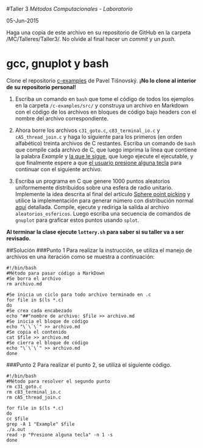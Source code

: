 #Taller 3
*Métodos Computacionales - Laboratorio*

05-Jun-2015

Haga una copia de este archivo en su repositorio de GitHub en la carpeta /MC/Talleres/Taller3/. No olvide al final hacer un *commit* y un *push*.

# gcc, gnuplot y bash

Clone el repositorio [c-examples](https://github.com/tisnik/c-examples) de Pavel Tišnovský. **¡No lo clone al interior de su repositorio personal!**

1. Escriba un comando en `bash` que tome el código de todos los ejemplos en la carpeta `/c-examples/src/` y construya un archivo en Markdown con el código de los archivos en bloques de código bajo headers con el nombre del archivo correspondiente.

2. Ahora borre los archivos `c31_goto.c`, `c83_terminal_io.c` y `cA5_thread_join.c` y haga lo siguiente para los primeros (en orden alfabético) treinta archivos de C restantes.  Escriba un comando de `bash` que compile cada archivo de C, que luego imprima la línea que contiene la palabra *Example* y [la que le sigue](http://stackoverflow.com/questions/19274127/how-do-you-grep-a-file-and-get-the-next-5-lines), que luego ejecute el ejecutable, y que finalmente espere a que [el usuario presione alguna tecla](http://www.linuxquestions.org/questions/linux-general-1/how-to-make-shell-script-wait-for-key-press-to-proceed-687491/) para continuar con el siguiente archivo. 

3. Escriba un programa en C que genere 1000 puntos aleatorios uniformemente distribuidos sobre una esfera de radio unitario. Implemente la idea descrita al final del artículo [Sphere point picking](http://mathworld.wolfram.com/SpherePointPicking.html) y utilice la implementación para generar número con distribución normal [aquí](http://c-faq.com/lib/gaussian.html) detallada. Compile, ejecute y rediriga la salida al archivo `aleatorios_esfericos`. Luego escriba una secuencia de comandos de `gnuplot` para graficar estos puntos usando `splot`.


**Al terminar la clase ejecute `lottery.sh` para saber si su taller va a ser revisado.**

##Solución
###Punto 1
Para realizar la instrucción, se utiliza el manejo de archivos en una iteración como se muestra a continuación:
```
#!/bin/bash
#Método para pasar código a MarkDown
#Se borra el archivo
rm archivo.md

#Se inicia un ciclo para todo archivo terminado en .c
for file in $(ls *.c)
do
#Se crea cada encabezado
echo "##"nombre de archivo: $file >> archivo.md
#Se inicia el bloque de código
echo "\`\`\`" >> archivo.md
#Se copia el contenido
cat $file >> archivo.md
#Se cierra el bloque de código
echo "\`\`\`" >> archivo.md
done
```

###Punto 2
Para realizar el punto 2, se utiliza el siguiente código.
```
#!/bin/bash
#Método para resolver el segundo punto
rm c31_goto.c
rm c83_terminal_io.c
rm cA5_thread_join.c

for file in $(ls *.c)
do
cc $file
grep -A 1 "Example" $file
./a.out
read -p "Presione alguna tecla" -n 1 -s
done
```
